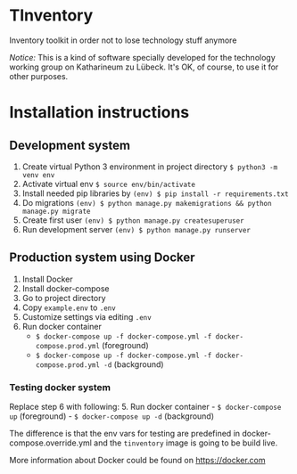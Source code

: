 # TInventory
Inventory toolkit in order not to lose technology stuff anymore 

*Notice:* This is a kind of software specially developed for the technology working group on Katharineum zu Lübeck. It's OK, of course, to use it for other purposes. 

# Installation instructions
## Development system
1. Create virtual Python 3 environment in project directory
`$ python3 -m venv env`
2. Activate virtual env 
`$ source env/bin/activate`
2. Install needed pip libraries by `(env) $ pip install -r requirements.txt`
3. Do migrations
`(env) $ python manage.py makemigrations && python manage.py migrate`
5. Create first user
`(env) $ python manage.py createsuperuser`
4. Run development server
`(env) $ python manage.py runserver`

## Production system using Docker
1. Install Docker
2. Install docker-compose
3. Go to project directory
4. Copy `example.env` to `.env`
4. Customize settings via editing `.env`
5. Run docker container 
    - `$ docker-compose up -f docker-compose.yml -f docker-compose.prod.yml` (foreground)
    - `$ docker-compose up -f docker-compose.yml -f docker-compose.prod.yml -d` (background)
    
### Testing docker system
Replace step 6 with following:
5. Run docker container 
    - `$ docker-compose up` (foreground)
    - `$ docker-compose up -d` (background)
    
The difference is that the env vars for testing are predefined in docker-compose.override.yml and the `tinventory` image is going to be build live.
    
More information about Docker could be found on https://docker.com
